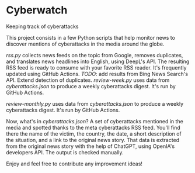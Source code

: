 # Cyberwatch
Keeping track of cyberattacks

This project consists in a few Python scripts that help monitor news to discover mentions of cyberattacks in the media around the globe. 

*rss.py* collects news feeds on the topic from Google, removes duplicates, and translates news headlines into English, using DeepL's API.
The resulting RSS feed is ready to consume with your favorite RSS reader. It's frequently updated using GitHub Actions. 
*TODO*: add results from Bing News Search's API. Extend detection of duplicates.
*review-week.py* uses data from *cyberattacks.json* to produce a weekly cyberattacks digest. It's run by GitHub Actions. 

*review-monthly.py* uses data from *cyberattacks.json* to produce a weekly cyberattacks digest. It's run by GitHub Actions.

Now, what's in *cyberattacks.json*?
A set of cyberattacks mentioned in the media and spotted thanks to the meta cyberattacks RSS feed. 
You'll find there the name of the victim, the country, the date, a short description of the situation, and a link to the original news story. 
That data is extracted from the original news story with the help of ChatGPT, using OpenIA's developers API. 
The output is checked manually.

Enjoy and feel free to contribute any improvement ideas!
